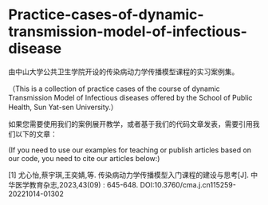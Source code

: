 # Practice-cases-of-dynamic-transmission-model-of-infectious-disease

由中山大学公共卫生学院开设的传染病动力学传播模型课程的实习案例集。

（This is a collection of practice cases of the course of dynamic Transmission Model of Infectious diseases offered by the School of Public Health, Sun Yat-sen University.）


如果您需要使用我们的案例展开教学，或者基于我们的代码文章发表，需要引用我们以下的文章：

(If you need to use our examples for teaching or publish articles based on our code, you need to cite our articles below:)

[1]	尤心怡,蔡宇琪,王奕婧,等. 传染病动力学传播模型入门课程的建设与思考[J]. 中华医学教育杂志,2023,43(09) : 645-648. DOI:10.3760/cma.j.cn115259-20221014-01302
        
        
        
        
